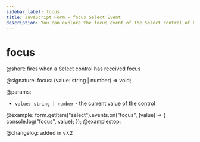```yaml
---
sidebar_label: focus
title: JavaScript Form - focus Select Event 
description: You can explore the focus event of the Select control of Form in the documentation of the DHTMLX JavaScript UI library. Browse developer guides and API reference, try out code examples and live demos, and download a free 30-day evaluation version of DHTMLX Suite.
---
```


# focus

@short: fires when a Select control has received focus

@signature: focus: (value: string | number) => void;

@params:
- `value: string | number` - the current value of the control

@example:
form.getItem("select").events.on("focus", (value) => {
    console.log("focus", value);
});
@examplestop:

@changelog: added in v7.2
